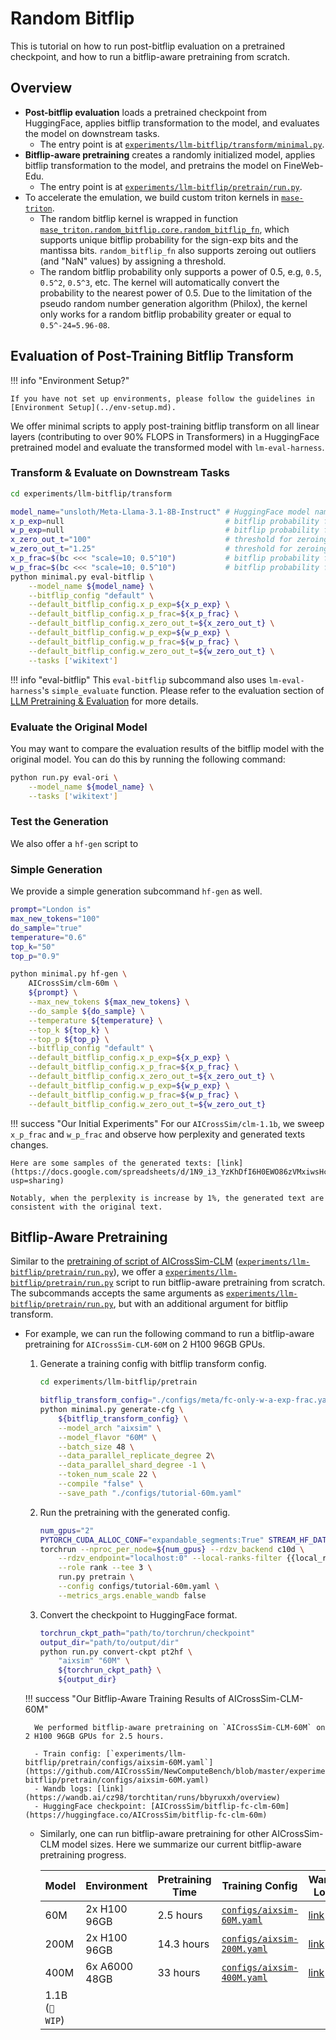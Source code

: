 # Random Bitflip

This is tutorial on how to run post-bitflip evaluation on a pretrained checkpoint, and how to run a bitflip-aware pretraining from scratch.

## Overview

- **Post-bitflip evaluation** loads a pretrained checkpoint from HuggingFace, applies bitflip transformation to the model, and evaluates the model on downstream tasks.
    - The entry point is at [`experiments/llm-bitflip/transform/minimal.py`](https://github.com/AICrossSim/NewComputeBench/blob/master/experiments/llm-bitflip/transform/minimal.py).
- **Bitflip-aware pretraining** creates a randomly initialized model, applies bitflip transformation to the model, and pretrains the model on FineWeb-Edu.
    - The entry point is at [`experiments/llm-bitflip/pretrain/run.py`](https://github.com/AICrossSim/NewComputeBench/blob/master/experiments/llm-bitflip/pretrain/run.py).
- To accelerate the emulation, we build custom triton kernels in [`mase-triton`](https://pypi.org/project/mase-triton/).
    - The random bitflip kernel is wrapped in function [`mase_triton.random_bitflip.core.random_bitflip_fn`](https://github.com/DeepWok/mase-triton/blob/master/src/mase_triton/random_bitflip/core.py), which supports unique bitflip probability for the sign-exp bits and the mantissa bits. `random_bitflip_fn` also supports zeroing out outliers (and "NaN" values) by assigning a threshold.
    - The random bitflip probability only supports a power of 0.5, e.g, `0.5`, `0.5^2`, `0.5^3`, etc. The kernel will automatically convert the probability to the nearest power of 0.5. Due to the limitation of the pseudo random number generation algorithm (Philox), the kernel only works for a random bitflip probability greater or equal to `0.5^-24=5.96-08`.

## Evaluation of Post-Training Bitflip Transform

!!! info "Environment Setup?"

    If you have not set up environments, please follow the guidelines in [Environment Setup](../env-setup.md).

We offer minimal scripts to apply post-training bitflip transform on all linear layers (contributing to over 90% FLOPS in Transformers) in a HuggingFace pretrained model and evaluate the transformed model with `lm-eval-harness`.

### Transform & Evaluate on Downstream Tasks

```bash
cd experiments/llm-bitflip/transform

model_name="unsloth/Meta-Llama-3.1-8B-Instruct" # HuggingFace model name
x_p_exp=null                                    # bitflip probability for the sign-exp bits of the activation. Null means no bitflip.
w_p_exp=null                                    # bitflip probability for the sign-exp bits of the weight. Null means no bitflip.
x_zero_out_t="100"                              # threshold for zeroing out outliers (and "NaN" values) of the activation
w_zero_out_t="1.25"                             # threshold for zeroing out outliers (and "NaN" values) of the weight
x_p_frac=$(bc <<< "scale=10; 0.5^10")           # bitflip probability for the mantissa bits of the activation
w_p_frac=$(bc <<< "scale=10; 0.5^10")           # bitflip probability for the mantissa bits of the weight
python minimal.py eval-bitflip \
    --model_name ${model_name} \
    --bitflip_config "default" \
    --default_bitflip_config.x_p_exp=${x_p_exp} \
    --default_bitflip_config.x_p_frac=${x_p_frac} \
    --default_bitflip_config.x_zero_out_t=${x_zero_out_t} \
    --default_bitflip_config.w_p_exp=${w_p_exp} \
    --default_bitflip_config.w_p_frac=${w_p_frac} \
    --default_bitflip_config.w_zero_out_t=${w_zero_out_t} \
    --tasks ['wikitext']
```

!!! info "eval-bitflip"
    This `eval-bitflip` subcommand also uses `lm-eval-harness`'s `simple_evaluate` function. Please refer to the evaluation section of [LLM Pretraining & Evaluation](../01-model-training/llm-pretrain-and-eval.md) for more details.

### Evaluate the Original Model

You may want to compare the evaluation results of the bitflip model with the original model. You can do this by running the following command:

```bash
python run.py eval-ori \
    --model_name ${model_name} \
    --tasks ['wikitext']
```
### Test the Generation

We also offer a `hf-gen` script to

### Simple Generation

We provide a simple generation subcommand `hf-gen` as well.

```bash
prompt="London is"
max_new_tokens="100"
do_sample="true"
temperature="0.6"
top_k="50"
top_p="0.9"

python minimal.py hf-gen \
    AICrossSim/clm-60m \
    ${prompt} \
    --max_new_tokens ${max_new_tokens} \
    --do_sample ${do_sample} \
    --temperature ${temperature} \
    --top_k ${top_k} \
    --top_p ${top_p} \
    --bitflip_config "default" \
    --default_bitflip_config.x_p_exp=${x_p_exp} \
    --default_bitflip_config.x_p_frac=${x_p_frac} \
    --default_bitflip_config.x_zero_out_t=${x_zero_out_t} \
    --default_bitflip_config.w_p_exp=${w_p_exp} \
    --default_bitflip_config.w_p_frac=${w_p_frac} \
    --default_bitflip_config.w_zero_out_t=${w_zero_out_t}
```

!!! success "Our Initial Experiments"
    For our `AICrossSim/clm-1.1b`, we sweep `x_p_frac` and `w_p_frac` and observe how perplexity and generated texts changes.

    Here are some samples of the generated texts: [link](https://docs.google.com/spreadsheets/d/1N9_i3_YzKhDfI6H0EWO86zVMxiwsHcSUSbll2ws4zRA/edit?usp=sharing)

    Notably, when the perplexity is increase by 1%, the generated text are consistent with the original text.


## Bitflip-Aware Pretraining

Similar to the [pretraining of script of AICrossSim-CLM](../01-model-training/llm-pretrain-and-eval.md) ([`experiments/llm-bitflip/pretrain/run.py`](https://github.com/AICrossSim/NewComputeBench/blob/master/experiments/llm-bitflip/pretrain/run.py)), we offer a [`experiments/llm-bitflip/pretrain/run.py`](https://github.com/AICrossSim/NewComputeBench/blob/master/experiments/llm-bitflip/pretrain/run.py) script to run bitflip-aware pretraining from scratch. The subcommands accepts the same arguments as [`experiments/llm-bitflip/pretrain/run.py`](https://github.com/AICrossSim/NewComputeBench/blob/master/experiments/llm-bitflip/pretrain/run.py), but with an additional argument for bitflip transform.

- For example, we can run the following command to run a bitflip-aware pretraining for `AICrossSim-CLM-60M` on 2 H100 96GB GPUs.
    1. Generate a training config with bitflip transform config.

        ```bash
        cd experiments/llm-bitflip/pretrain

        bitflip_transform_config="./configs/meta/fc-only-w-a-exp-frac.yaml"
        python minimal.py generate-cfg \
            ${bitflip_transform_config} \
            --model_arch "aixsim" \
            --model_flavor "60M" \
            --batch_size 48 \
            --data_parallel_replicate_degree 2\
            --data_parallel_shard_degree -1 \
            --token_num_scale 22 \
            --compile "false" \
            --save_path "./configs/tutorial-60m.yaml"
        ```

    2. Run the pretraining with the generated config.

        ```bash
        num_gpus="2"
        PYTORCH_CUDA_ALLOC_CONF="expandable_segments:True" STREAM_HF_DATA="1" \
        torchrun --nproc_per_node=${num_gpus} --rdzv_backend c10d \
            --rdzv_endpoint="localhost:0" --local-ranks-filter {{local_rank}} \
            --role rank --tee 3 \
            run.py pretrain \
            --config configs/tutorial-60m.yaml \
            --metrics_args.enable_wandb false
        ```

    3. Convert the checkpoint to HuggingFace format.

        ```bash
        torchrun_ckpt_path="path/to/torchrun/checkpoint"
        output_dir="path/to/output/dir"
        python run.py convert-ckpt pt2hf \
            "aixsim" "60M" \
            ${torchrun_ckpt_path} \
            ${output_dir}
        ```

    !!! success "Our Bitflip-Aware Training Results of AICrossSim-CLM-60M"

        We performed bitflip-aware pretraining on `AICrossSim-CLM-60M` on 2 H100 96GB GPUs for 2.5 hours.

        - Train config: [`experiments/llm-bitflip/pretrain/configs/aixsim-60M.yaml`](https://github.com/AICrossSim/NewComputeBench/blob/master/experiments/llm-bitflip/pretrain/configs/aixsim-60M.yaml)
        - Wandb logs: [link](https://wandb.ai/cz98/torchtitan/runs/bbyruxxh/overview)
        - HuggingFace checkpoint: [AICrossSim/bitflip-fc-clm-60m](https://huggingface.co/AICrossSim/bitflip-fc-clm-60m)

    - Similarly, one can run bitflip-aware pretraining for other AICrossSim-CLM model sizes. Here we summarize our current bitflip-aware pretraining progress.

        | Model | Environment | Pretraining Time | Training Config | Wandb Logs | HuggingFace Checkpoint |
        |-------|-------------|------------------|------------------|------------|------------------------|
        | 60M | 2x H100 96GB | 2.5 hours | [`configs/aixsim-60M.yaml`](https://github.com/AICrossSim/NewComputeBench/blob/master/experiments/llm-bitflip/pretrain/configs/aixsim-60M.yaml) | [link](https://wandb.ai/cz98/torchtitan/runs/bbyruxxh/overview) | [AICrossSim/bitflip-fc-clm-60m](https://huggingface.co/AICrossSim/bitflip-fc-clm-60m) |
        | 200M | 2x H100 96GB | 14.3 hours | [`configs/aixsim-200M.yaml`](https://github.com/AICrossSim/NewComputeBench/blob/master/experiments/llm-bitflip/pretrain/configs/aixsim-200M.yaml) | [link](https://wandb.ai/cz98/torchtitan/runs/iivbk9nr/overview) | [AICrossSim/bitflip-fc-clm-200m](https://huggingface.co/AICrossSim/bitflip-fc-clm-200m) |
        | 400M | 6x A6000 48GB | 33 hours | [`configs/aixsim-400M.yaml`](https://github.com/AICrossSim/NewComputeBench/blob/master/experiments/llm-bitflip/pretrain/configs/aixsim-400M.yaml) | [link](https://wandb.ai/cz98/torchtitan/runs/6mnsbo7e/overview) | [AICrossSim/bitflip-fc-clm-400m](https://huggingface.co/AICrossSim/bitflip-fc-clm-400m) |
        | 1.1B (`🚧 WIP`) | | | | | |